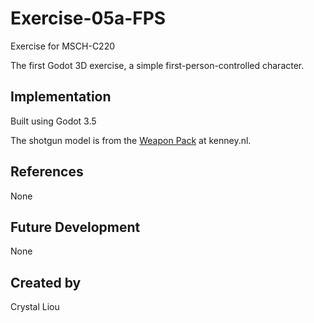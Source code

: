 # Exercise-05a-FPS

Exercise for MSCH-C220

The first Godot 3D exercise, a simple first-person-controlled character.

## Implementation

Built using Godot 3.5

The shotgun model is from the [Weapon Pack](https://kenney.nl/assets/weapon-pack) at kenney.nl.

## References

None

## Future Development

None

## Created by 

Crystal Liou
